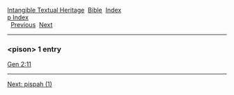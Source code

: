 [Intangible Textual Heritage](../../index)  [Bible](../index) 
[Index](index)   
[p Index](_p_)  
  [Previous](c08566)  [Next](c08568) 

------------------------------------------------------------------------

### &lt;pison&gt; 1 entry

[Gen 2:11](../kjv/gen002.htm#011)  

------------------------------------------------------------------------

[Next: pispah (1)](c08568)
